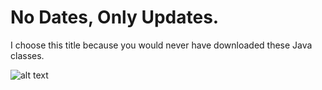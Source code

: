# No Dates, Only Updates.
I choose this title because you would never have downloaded these Java classes.

![alt text](https://parismatch.be/app/uploads/2019/05/2019-05-17-13_12_01-Tweets-de-Media-par-Grumpy-Cat-@RealGrumpyCat-_-Twitter-1100x715.jpg)
